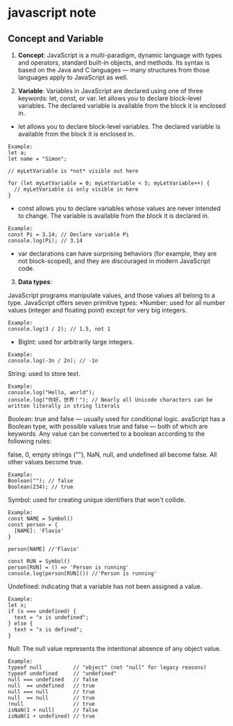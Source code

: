 # javascript note

## Concept and Variable

1. **Concept**:
JavaScript is a multi-paradigm, dynamic language with types and operators, standard built-in objects, and methods. Its syntax is based on the Java and C languages — many structures from those languages apply to JavaScript as well.

2. **Variable**:
Variables in JavaScript are declared using one of three keywords: let, const, or var.
let allows you to declare block-level variables. The declared variable is available from the block it is enclosed in.
* let allows you to declare block-level variables. The declared variable is available from the block it is enclosed in.
```
Example:
let a;
let name = "Simon";

// myLetVariable is *not* visible out here

for (let myLetVariable = 0; myLetVariable < 5; myLetVariable++) {
  // myLetVariable is only visible in here
}
```
* const allows you to declare variables whose values are never intended to change. The variable is available from the block it is declared in.
```
Example:
const Pi = 3.14; // Declare variable Pi
console.log(Pi); // 3.14
```
* var declarations can have surprising behaviors (for example, they are not block-scoped), and they are discouraged in modern JavaScript code.

3. **Data types**:

JavaScript programs manipulate values, and those values all belong to a type. JavaScript offers seven primitive types:
*Number: used for all number values (integer and floating point) except for very big integers.
```
Example:
console.log(3 / 2); // 1.5, not 1
```
* BigInt: used for arbitrarily large integers.
```
Example:
console.log(-3n / 2n); // -1n
```
String: used to store text.
```
Example:
console.log("Hello, world");
console.log("你好，世界！"); // Nearly all Unicode characters can be written literally in string literals
```
Boolean: true and false — usually used for conditional logic.
avaScript has a Boolean type, with possible values true and false — both of which are keywords. Any value can be converted to a boolean according to the following rules:

false, 0, empty strings (""), NaN, null, and undefined all become false.
All other values become true.
```
Example:
Boolean(""); // false
Boolean(234); // true
```
Symbol: used for creating unique identifiers that won't collide.
```
Example:
const NAME = Symbol()
const person = {
  [NAME]: 'Flavio'
}

person[NAME] //'Flavio'

const RUN = Symbol()
person[RUN] = () => 'Person is running'
console.log(person[RUN]()) //'Person is running'
```
Undefined: indicating that a variable has not been assigned a value.
```
Example:
let x;
if (x === undefined) {
  text = "x is undefined";
} else {
  text = "x is defined";
}
```
Null: The null value represents the intentional absence of any object value.
```
Example:
typeof null          // "object" (not "null" for legacy reasons)
typeof undefined     // "undefined"
null === undefined   // false
null  == undefined   // true
null === null        // true
null  == null        // true
!null                // true
isNaN(1 + null)      // false
isNaN(1 + undefined) // true
```


